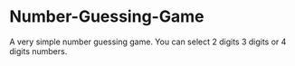 # Number-Guessing-Game
A very simple number guessing game. You can select 2 digits 3 digits or 4 digits numbers.
